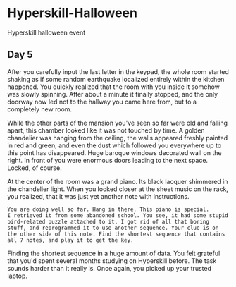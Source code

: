 # Hyperskill-Halloween
Hyperskill halloween event
## Day 5


After you carefully input the last letter in the keypad, the whole room started shaking as if some random earthquake localized entirely within the kitchen happened. You quickly realized that the room with you inside it somehow was slowly spinning. After about a minute it finally stopped, and the only doorway now led not to the hallway you came here from, but to a completely new room.

While the other parts of the mansion you've seen so far were old and falling apart, this chamber looked like it was not touched by time. A golden chandelier was hanging from the ceiling, the walls appeared freshly painted in red and green, and even the dust which followed you everywhere up to this point has disappeared. Huge baroque windows decorated wall on the right. In front of you were enormous doors leading to the next space. Locked, of course.

At the center of the room was a grand piano. Its black lacquer shimmered in the chandelier light. When you looked closer at the sheet music on the rack, you realized, that it was just yet another note with instructions.
````
You are doing well so far. Hang in there. This piano is special.
I retrieved it from some abandoned school. You see, it had some stupid bird-related puzzle attached to it. I got rid of all that boring stuff, and reprogrammed it to use another sequence. Your clue is on the other side of this note. Find the shortest sequence that contains all 7 notes, and play it to get the key.
````
Finding the shortest sequence in a huge amount of data. You felt grateful that you'd spent several months studying on Hyperskill before. The task sounds harder than it really is. Once again, you picked up your trusted laptop.

